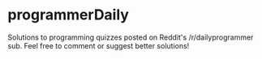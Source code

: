 programmerDaily
===============

Solutions to programming quizzes posted on Reddit's /r/dailyprogrammer sub. Feel free to comment or suggest better solutions!
